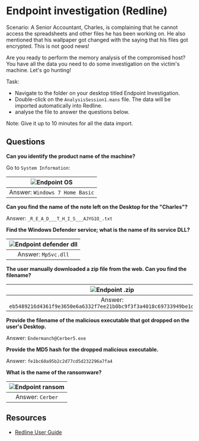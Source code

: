 # Endpoint investigation (Redline)

Scenario: A Senior Accountant, Charles, is complaining that he cannot access the spreadsheets and other files he has been working on. He also mentioned that his wallpaper got changed with the saying that his files got encrypted. This is not good news!

Are you ready to perform the memory analysis of the compromised host? You have all the data you need to do some investigation on the victim's machine. Let's go hunting!

Task:

* Navigate to the folder on your desktop titled Endpoint Investigation.
* Double-click on the `AnalysisSession1.mans` file. The data will be imported automatically into Redline.
* analyse the file to answer the questions below.

Note: Give it up to 10 minutes for all the data import.

## Questions

**Can you identify the product name of the machine?**

Go to `System Information`:

| ![Endpoint OS](/_static/images/endpoint1.png)
|:--:|
| Answer: `Windows 7 Home Basic` |

**Can you find the name of the note left on the Desktop for the "Charles"?**

Answer: `_R_E_A_D___T_H_I_S___AJYG1O_.txt`

**Find the Windows Defender service; what is the name of its service DLL?**

| ![Endpoint defender dll](/_static/images/endpoint2.png)
|:--:|
| Answer: `MpSvc.dll` |

**The user manually downloaded a zip file from the web. Can you find the filename?**

| ![Endpoint .zip](/_static/images/endpoint3.png)
|:--:|
| Answer: `eb5489216d4361f9e3650e6a6332f7ee21b0bc9f3f3a4018c69733949be1d481.zip` |

**Provide the filename of the malicious executable that got dropped on the user's Desktop.**

Answer: `Endermanch@Cerber5.exe`

**Provide the MD5 hash for the dropped malicious executable.**

Answer: `fe1bc60a95b2c2d77cd5d232296a7fa4`

**What is the name of the ransomware?**

| ![Endpoint ransom](/_static/images/endpoint4.png)
|:--:|
| Answer: `Cerber` |

## Resources

* [Redline User Guide](https://www.fireeye.com/content/dam/fireeye-www/services/freeware/ug-redline.pdf)

